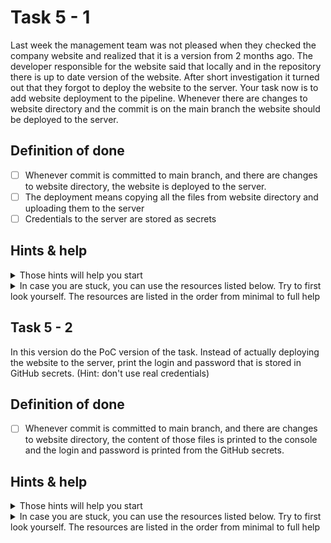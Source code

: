 # Task 5 - 1

Last week the management team was not pleased when they checked the company website and realized that it is a version from 2 months ago. The developer responsible for the website said that locally and in the repository there is up to date version of the website. After short investigation it turned out that they forgot to deploy the website to the server. Your task now is to add website deployment to the pipeline. Whenever there are changes to website directory and the commit is on the main branch the website should be deployed to the server.

## Definition of done

- [ ] Whenever commit is committed to main branch, and there are changes to website directory, the website is deployed to the server.
- [ ] The deployment means copying all the files from website directory and uploading them to the server
- [ ] Credentials to the server are stored as secrets

## Hints & help

<details>
<summary>Those hints will help you start</summary>

- [secrets](https://docs.github.com/en/actions/security-guides/using-secrets-in-github-actions)

</details>

<details>
<summary>In case you are stuck, you can use the resources listed below. Try to first look yourself. The resources are listed in the order from minimal to full help</summary>

1. [Branch with ready solution]()
</details>

## Task 5 - 2

In this version do the PoC version of the task. Instead of actually deploying the website to the server, print the login and password that is stored in GitHub secrets. (Hint: don't use real credentials)

## Definition of done

- [ ] Whenever commit is committed to main branch, and there are changes to website directory, the content of those files is printed to the console and the login and password is printed from the GitHub secrets.

## Hints & help

<details>
<summary>Those hints will help you start</summary>

- `npm run e2e`
- [artifacts](https://docs.github.com/en/actions/using-workflows/storing-workflow-data-as-artifacts#uploading-build-and-test-artifacts)
</details>

<details>
<summary>In case you are stuck, you can use the resources listed below. Try to first look yourself. The resources are listed in the order from minimal to full help</summary>

1. [Branch with ready solution]()
</details>
